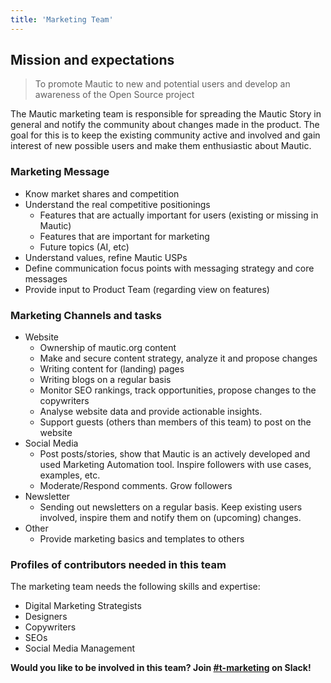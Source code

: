 ```yaml
---
title: 'Marketing Team'
---
```


## Mission and expectations

> To promote Mautic to new and potential users and develop an awareness of the Open Source project

The Mautic marketing team is responsible for spreading the Mautic Story in general and notify the community about changes made in the product. The goal for this is to keep the existing community active and involved and gain interest of new possible users and make them enthusiastic about Mautic.

### Marketing Message

* Know market shares and competition
* Understand the real competitive positionings
  * Features that are actually important for users (existing or missing in Mautic)
  * Features that are important for marketing
  * Future topics (AI, etc)
* Understand values, refine Mautic USPs
* Define communication focus points with messaging strategy and core messages
* Provide input to Product Team (regarding view on features)

### Marketing Channels and tasks

* Website
  * Ownership of mautic.org content
  * Make and secure content strategy, analyze it and propose changes
  * Writing content for (landing) pages
  * Writing blogs on a regular basis
  * Monitor SEO rankings, track opportunities, propose changes to the copywriters
  * Analyse website data and provide actionable insights.
  * Support guests (others than members of this team) to post on the website
* Social Media
  * Post posts/stories, show that Mautic is an actively developed and used Marketing Automation tool. Inspire followers with use cases, examples, etc.
  * Moderate/Respond comments. Grow followers
* Newsletter
  * Sending out newsletters on a regular basis. Keep existing users involved, inspire them and notify them on (upcoming) changes.
* Other
  * Provide marketing basics and templates to others

### Profiles of contributors needed in this team

The marketing team needs the following skills and expertise:

* Digital Marketing Strategists
* Designers
* Copywriters
* SEOs
* Social Media Management

**Would you like to be involved in this team?  Join [#t-marketing](https://mautic.slack.com/archives/CQVHG9X1N) on Slack!**